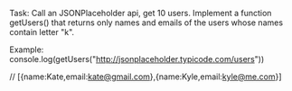 Task:
Call an JSONPlaceholder api, get 10 users. Implement a function getUsers() that returns only names and emails of the users whose names contain letter "k".

Example:
console.log(getUsers("http://jsonplaceholder.typicode.com/users"))

// [{name:Kate,email:kate@gmail.com},{name:Kyle,email:kyle@me.com}]
